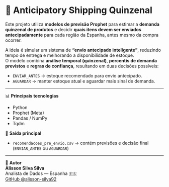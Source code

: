 # 🧠 Anticipatory Shipping Quinzenal

Este projeto utiliza **modelos de previsão Prophet** para estimar a **demanda quinzenal de produtos** e decidir **quais itens devem ser enviados antecipadamente** para cada região da Espanha, antes mesmo da compra ocorrer.

A ideia é simular um sistema de **“envio antecipado inteligente”**, reduzindo tempo de entrega e melhorando a disponibilidade de estoque.  
O modelo combina **análise temporal (quinzenal)**, **percentis de demanda previstos** e **regras de confiança**, resultando em duas decisões possíveis:

- `ENVIAR_ANTES` → estoque recomendado para envio antecipado.  
- `AGUARDAR` → manter estoque atual e aguardar mais sinal de demanda.

---

📊 **Principais tecnologias**  
- Python  
- Prophet (Meta)  
- Pandas / NumPy  
- Tqdm

📂 **Saída principal**  
- `recomendacoes_pre_envio.csv` → contém previsões e decisão final (`ENVIAR_ANTES` ou `AGUARDAR`)

---

👤 **Autor**  
**Alisson Silva Silva**  
Analista de Dados — Espanha 🇪🇸  
[GitHub @alisson-silva92](https://github.com/alisson-silva92)
